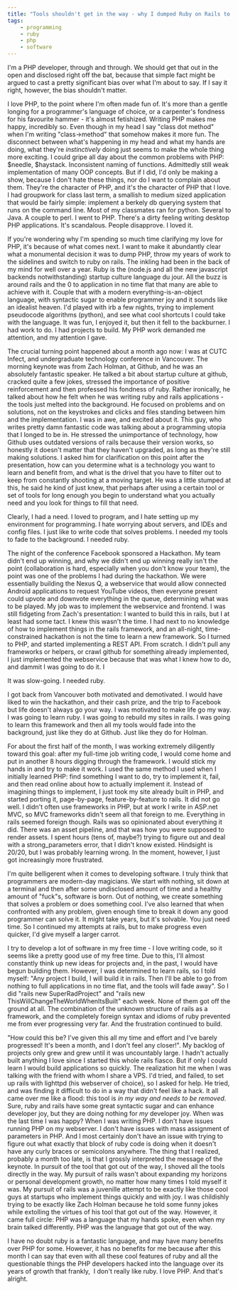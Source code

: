 ```yaml
---
title: "Tools shouldn't get in the way - why I dumped Ruby on Rails to stick with PHP"
tags:
    - programming
    - ruby
    - php
    - software
---
```


I'm a PHP developer, through and through. We should get that out in the open and disclosed right off the bat, because that
simple fact might be argued to cast a pretty significant bias over what I'm about to say. If I say it right, however,
the bias shouldn't matter.

I love PHP, to the point where I'm often made fun of. It's more than a gentle longing for a programmer's language of
choice, or a carpenter's fondness for his favourite hammer - it's almost fetishized. Writing PHP makes me happy,
incredibly so. Even though in my head I say "class dot method" when I'm writing "class-&gt;method" that somehow makes
it more fun. The disconnect between what's happening in my head and what my hands are doing, what they're _instinctively_ 
doing just seems to make the whole thing more exciting. I could gripe all day about the common problems with PHP: $needle, $haystack. 
Inconsistent naming of functions. Admittedly still weak implementation of many OOP concepts. 
But if I did, I'd only be making a show, because I don't hate these things, nor do I want to complain about them. 
They're the character of PHP, and it's the character of PHP that I love. I had groupwork for class last term, a smallish to 
medium sized application that would be fairly simple: implement a berkely db querying system that runs on the command line. 
Most of my classmates ran for python. Several to Java. A couple to perl. I went to PHP. There's a dirty feeling writing desktop PHP applications. 
It's scandalous. People disapprove. I loved it.

If you're wondering why I'm spending so much time clarifying my love for PHP, it's because of what comes next. I want to 
make it abundantly clear what a monumental decision it was to dump PHP, throw my years of work to the sidelines and switch 
to ruby on rails. The inkling had been in the back of my mind for well over a year. Ruby is the (node.js and all the new 
javascript backends notwithstanding) startup culture language du jour. All the buzz is around rails and the 0 to application 
in no time flat that many are able to achieve with it. Couple that with a modern everything-is-an-object language, with 
syntactic sugar to enable programmer joy and it sounds like an idealist heaven. I'd played with irb a few nights, trying to 
implement pseudocode algorithms (python), and see what cool shortcuts I could take with the language. It was fun, I enjoyed it, 
but then it fell to the backburner. I had work to do. I had projects to build. My PHP work demanded me attention, and my attention I gave.

The crucial turning point happened about a month ago now: I was at CUTC Infect, and undergraduate technology conference in 
Vancouver. The morning keynote was from Zach Holman, at Github, and he was an absolutely fantastic speaker. He talked a 
bit about startup culture at github, cracked quite a few jokes, stressed the importance of positive reinforcement and then 
professed his fondness of ruby. Rather ironically, he talked about how he felt when he was writing ruby and rails applications - 
the tools just melted into the background. He focused on problems and on solutions, not on the keystrokes and clicks and files 
standing between him and the implementation. I was in awe, and excited about it. This guy, who writes pretty damn fantastic 
code was talking about a programming utopia that I longed to be in. He stressed the unimportance of technology, how Github uses 
outdated versions of rails because their version works, so honestly it doesn't matter that they haven't upgraded, as long as 
they're still making solutions. I asked him for clarification on this point after the presentation, how can you determine 
what is a technology you want to learn and benefit from, and what is the drivel that you have to filter out to keep from 
constantly shooting at a moving target. He was a little stumped at this, he said he kind of just knew, that perhaps after using a certain tool or set of tools for long enough you begin to understand what you actually need and you look for things to fill that need.

Clearly, I had a need. I loved to program, and I hate setting up my environment for programming. I hate worrying about servers, and IDEs and config files. I just like to write code that solves problems. I needed my tools to fade to the background. I needed ruby.

The night of the conference Facebook sponsored a Hackathon. My team didn't end up winning, and why we didn't end up winning really isn't the point (collaboration is hard, especially when you don't know your team), the point was one of the problems I had during the hackathon. We were essentially building the Nexus Q, a webservice that would allow connected Android applications to request YouTube videos, then everyone present could upvote and downvote everything in the queue, determining what was to be played. My job was to implement the webservice and frontend. I was still fidgeting from Zach's presentation: I wanted to build this in rails, but I at least had some tact. I knew this wasn't the time. I had next to no knowledge of how to implement things in the rails framework, and an all-night, time-constrained hackathon is not the time to learn a new framework. So I turned to PHP, and started implementing a REST API. From scratch. I didn't pull any frameworks or helpers, or crawl github for something already implemented, I just implemented the webservice because that was what I knew how to do, and dammit I was going to do it. I

It was slow-going. I needed ruby.

I got back from Vancouver both motivated and demotivated. I would have liked to win the hackathon, and their cash prize, and the trip to Facebook but life doesn't always go your way. I was motivated to make life go my way. I was going to learn ruby. I was going to rebuild my sites in rails. I was going to learn this framework and then all my tools would fade into the background, just like they do at Github. Just like they do for Holman.

For about the first half of the month, I was working extremely diligently toward this goal: after my full-time job writing code, I would come home and put in another 8 hours digging through the framework. I would stick my hands in and try to make it work. I used the same method I used when I initially learned PHP: find something I want to do, try to implement it, fail, and then read online about how to actually implement it. Instead of imagining things to implement, I just took my site already built in PHP, and started porting it, page-by-page, feature-by-feature to rails. It did not go well. I didn't often use frameworks in PHP, but at work I write in ASP.net MVC, so MVC frameworks didn't seem all that foreign to me. Everything in rails seemed foreign though. Rails was so opinionated about everything it did. There was an asset pipeline, and that was how you were supposed to render assets. I spent hours (tens of, maybe?) trying to figure out and deal with a strong_parameters error, that I didn't know existed. Hindsight is 20/20, but I was probably learning wrong. In the moment, however, I just got increasingly more frustrated.

I'm quite belligerent when it comes to developing software. I truly think that programmers are modern-day magicians. We start with nothing, sit down at a terminal and then after some undisclosed amount of time and a healthy amount of "fuck"s, software is born. Out of nothing, we create something that solves a problem or does something cool. I've also learned that when confronted with any problem, given enough time to break it down any good programmer can solve it. It might take years, but it's solvable. You just need time. So I continued my attempts at rails, but to make progress even quicker, I'd give myself a larger carrot.

I try to develop a lot of software in my free time - I love writing code, so it seems like a pretty good use of my free time. Due to this, I'll almost constantly think up new ideas for projects and, in the past, I would have begun building them. However, I was determined to learn rails, so I told myself: "Any project I build, I will build it in rails. Then I'll be able to go from nothing to full applications in no time flat, and the tools will fade away". So I did "rails new SuperRadProject" and "rails new ThisWillChangeTheWorldWhenItsBuilt" each week. None of them got off the ground at all. The combination of the unknown structure of rails as a framework, and the completely foreign syntax and idioms of ruby prevented me from ever progressing very far. And the frustration continued to build.

"How could this be? I've given this all my time and effort and I've barely progressed! It's been a month, and I don't feel any closer!". My backlog of projects only grew and grew until it was uncountably large. I hadn't actually built anything I love since I started this whole rails fiasco. But if only I could learn I would build applications so quickly. The realization hit me when I was talking with the friend with whom I share a VPS. I'd tried, and failed, to set up rails with lighttpd (his webserver of choice), so I asked for help. He tried, and was finding it difficult to do in a way that didn't feel like a hack. It all came over me like a flood: this tool is _in my way and needs to be removed_. Sure, ruby and rails have some great syntactic sugar and can enhance developer joy, but they are doing nothing for _my_&nbsp;developer joy. When was the last time I was happy? When I was writing PHP. I don't have issues running PHP on my webserver. I don't have issues with mass assignment of parameters in PHP. And I most certainly don't have an issue with trying to figure out what exactly that block of ruby code is doing when it doesn't have any curly braces or semicolons anywhere. The thing that I realized, probably a month too late, is that I grossly interpreted the message of the keynote. In pursuit of the tool that got out of the way, I shoved all the tools directly in the way. My pursuit of rails wasn't about expanding my horizons or personal development growth, no matter how many times I told myself it was. My pursuit of rails was a juvenille attempt to be exactly like those cool guys at startups who implement things quickly and with joy. I was childishly trying to be exactly like Zach Holman because he told some funny jokes while extolling the virtues of his tool that got out of the way. However, it came full circle: PHP was a language that my hands spoke, even when my brain talked differently. PHP was the language that got out of the way.

I have no doubt ruby is a fantastic language, and may have many benefits over PHP for some. However, it has no benefits for me because after this month I can say that even with all these cool features of ruby and all the questionable things the PHP developers hacked into the language over its years of growth that frankly, &nbsp;I don't really like ruby. I love PHP. And that's alright.
